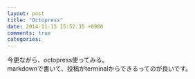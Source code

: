 ```yaml
---
layout: post
title: "Octopress"
date: 2014-11-15 15:52:35 +0900
comments: true
categories:
---
```

今更ながら、octopress使ってみる。  
markdownで書いて、投稿がterminalからできるってのが良いです。
